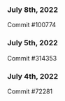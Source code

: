 ### July 8th, 2022

Commit #100774

### July 5th, 2022

Commit #314353


### July 4th, 2022

Commit #72281
